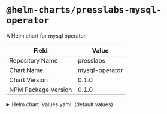# `@helm-charts/presslabs-mysql-operator`

A Helm chart for mysql operator

| Field               | Value          |
| ------------------- | -------------- |
| Repository Name     | presslabs      |
| Chart Name          | mysql-operator |
| Chart Version       | 0.1.0          |
| NPM Package Version | 0.1.0          |

<details>

<summary>Helm chart `values.yaml` (default values)</summary>

```yaml
# Default values for mysql-operator.
# This is a YAML-formatted file.
# Declare variables to be passed into your templates.

replicaCount: 1
image: quay.io/presslabs/mysql-operator:latest
imagePullPolicy: IfNotPresent

resources:
  {}
  # limits:
  #  cpu: 100m
  #  memory: 128Mi
  # requests:
  #  cpu: 100m
  #  memory: 128Mi

nodeSelector: {}

tolerations: []

affinity: {}

extraArgs: []

installCRDs: true

# helperImage: quay.io/presslabs/mysql-helper:latest

orchestrator:
  orchestratorConf:
    RaftAdvertise: '{{ .Env.HOSTNAME }}.mysql-operator-orchestrator-headless'

    # the operator is handling the registries, do not auto discover
    DiscoverByShowSlaveHosts: false
    # forget missing instances automatically
    UnseenInstanceForgetHours: 1

    InstancePollSeconds: 5
    HostnameResolveMethod: 'none'
    MySQLHostnameResolveMethod: '@@report_host'
    RemoveTextFromHostnameDisplay: ':3306'
    DetectClusterAliasQuery: "SELECT SUBSTRING(@@hostname, 1, LENGTH(@@hostname) - 1 - LENGTH(SUBSTRING_INDEX(@@hostname,'-',-2)))"
    DetectInstanceAliasQuery: 'SELECT @@hostname'

    # Automated recovery (this is opt-in, so we need to set these)
    # Prevent recovery flip-flop, by disabling auto-recovery for 5 minutes per
    # cluster
    RecoveryPeriodBlockSeconds: 300
    # Do not ignore any host for auto-recovery
    RecoveryIgnoreHostnameFilters: []
    # Recover both, masters and intermediate masters
    RecoverMasterClusterFilters: ['.*']
    RecoverIntermediateMasterClusterFilters: ['.*']
    # `reset slave all` and `set read_only=0` on promoted master
    ApplyMySQLPromotionAfterMasterFailover: true
    # set downtime on the failed master
    MasterFailoverLostInstancesDowntimeMinutes: 10
    # https://github.com/github/orchestrator/blob/master/docs/configuration-recovery.md#promotion-actions
    # Safety! do not disable unless you know what you are doing
    FailMasterPromotionIfSQLThreadNotUpToDate: true
    DetachLostReplicasAfterMasterFailover: true
```

</details>
